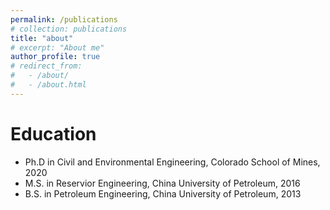 ```yaml
---
permalink: /publications
# collection: publications
title: "about"
# excerpt: "About me"
author_profile: true
# redirect_from: 
#   - /about/
#   - /about.html
---
```


Education
======
* Ph.D in Civil and Environmental Engineering, Colorado School of Mines, 2020
* M.S. in Reservior Engineering, China University of Petroleum, 2016
* B.S. in Petroleum Engineering, China University of Petroleum, 2013